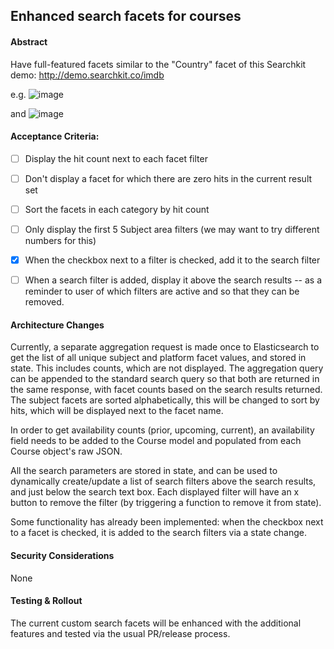 ## Enhanced search facets for courses

#### Abstract
Have full-featured facets similar to the "Country" facet of this Searchkit demo: http://demo.searchkit.co/imdb

e.g. 
![image](https://user-images.githubusercontent.com/430126/53446383-d6c1e680-39e0-11e9-8271-d124e887988d.png)

and 
![image](https://user-images.githubusercontent.com/430126/53446400-e17c7b80-39e0-11e9-9654-ee1ff3e4533b.png)



#### Acceptance Criteria:

- [ ] Display the hit count next to each facet filter
- [ ] Don't display a facet for which there are zero hits in the current result set
- [ ] Sort the facets in each category by hit count
- [ ] Only display the first 5 Subject area filters (we may want to try different numbers for this)
- [X] When the checkbox next to a filter is checked, add it to the search filter
- [ ] When a search filter is added, display it above the search results -- as a reminder to user of which filters are 
active and so that they can be removed. 


#### Architecture Changes

Currently, a separate aggregation request is made once to Elasticsearch to get the list of all unique subject and 
platform facet values, and stored in state.  This includes counts, which are not displayed.  The aggregation query can 
be appended to the standard search query so that both are returned in the same response, with facet counts based on the 
search results returned.  The subject facets are sorted alphabetically, this will be changed to sort by hits, which 
will be displayed next to the facet name.  

In order to get availability counts (prior, upcoming, current), an availability field needs to be added to the Course 
model and populated from each Course object's raw JSON.

All the search parameters are stored in state, and can be used to dynamically create/update a list of search filters
above the search results, and just below the search text box.  Each displayed filter will have an x button to remove
the filter (by triggering a function to remove it from state).

Some functionality has already been implemented: when the checkbox next to a facet is checked, it is added to the 
search filters via a state change.

#### Security Considerations
None

#### Testing & Rollout
The current custom search facets will be enhanced with the additional features and tested via the usual PR/release 
process.
